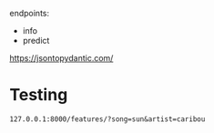 
endpoints:
- info
- predict

https://jsontopydantic.com/


# Testing

```
127.0.0.1:8000/features/?song=sun&artist=caribou
```
